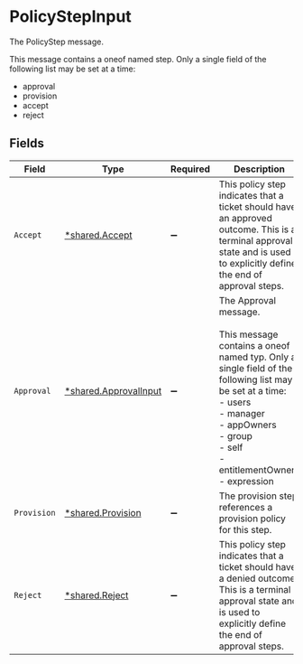 # PolicyStepInput

The PolicyStep message.

This message contains a oneof named step. Only a single field of the following list may be set at a time:
  - approval
  - provision
  - accept
  - reject



## Fields

| Field                                                                                                                                                                                                                        | Type                                                                                                                                                                                                                         | Required                                                                                                                                                                                                                     | Description                                                                                                                                                                                                                  |
| ---------------------------------------------------------------------------------------------------------------------------------------------------------------------------------------------------------------------------- | ---------------------------------------------------------------------------------------------------------------------------------------------------------------------------------------------------------------------------- | ---------------------------------------------------------------------------------------------------------------------------------------------------------------------------------------------------------------------------- | ---------------------------------------------------------------------------------------------------------------------------------------------------------------------------------------------------------------------------- |
| `Accept`                                                                                                                                                                                                                     | [*shared.Accept](../../models/shared/accept.md)                                                                                                                                                                              | :heavy_minus_sign:                                                                                                                                                                                                           | This policy step indicates that a ticket should have an approved outcome. This is a terminal approval state and is used to explicitly define the end of approval steps.                                                      |
| `Approval`                                                                                                                                                                                                                   | [*shared.ApprovalInput](../../models/shared/approvalinput.md)                                                                                                                                                                | :heavy_minus_sign:                                                                                                                                                                                                           | The Approval message.<br/><br/>This message contains a oneof named typ. Only a single field of the following list may be set at a time:<br/>  - users<br/>  - manager<br/>  - appOwners<br/>  - group<br/>  - self<br/>  - entitlementOwners<br/>  - expression<br/> |
| `Provision`                                                                                                                                                                                                                  | [*shared.Provision](../../models/shared/provision.md)                                                                                                                                                                        | :heavy_minus_sign:                                                                                                                                                                                                           | The provision step references a provision policy for this step.                                                                                                                                                              |
| `Reject`                                                                                                                                                                                                                     | [*shared.Reject](../../models/shared/reject.md)                                                                                                                                                                              | :heavy_minus_sign:                                                                                                                                                                                                           | This policy step indicates that a ticket should have a denied outcome. This is a terminal approval state and is used to explicitly define the end of approval steps.                                                         |